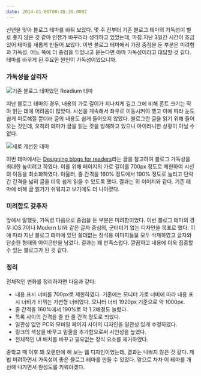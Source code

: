 ```yaml
---
date: 2014-01-08T00:48:30.000Z
---
```


<p>신년을 맞아 블로그 테마를 바꿔 보았다. 몇 주 전부터 기존 블로그 테마의 가독성이 별로 좋지 않은 것 같아 언젠가 바꾸리라 생각하고 있었는데, 마침 지난 3일간 시간이 조금 있어 테마를 새롭게 만들어 보았다. 이번 블로그 테마에서 가장 중점을 둔 부분은 미려함과 가독성. 어느 쪽에 더 중점을 두었냐고 묻는다면 아마 가독성이라고 대답할 것 같다. 테마를 바꾸게 된 주요한 원인이 가독성이었으니까.</p>
<h3 id="">가독성을 살리자</h3>
<p><img src="http://static.sojin.io/images/migrated-photos/2014/Jan/readium-1.jpg" alt="기존 블로그 테마였던 Readium 테마"></p>
<p>지난 블로그 테마의 경우, 내용의 가로 길이가 지나치게 길고 그에 비해 폰트 크기는 작아 읽는 데에 어려움이 많았다. 시선을 계속해서 좌우로 이동시켜야 했고 이에 따라 눈도 쉽게 피로해질 뿐더러 글의 내용도 쉽게 들어오지 않았다. 블로그란 글을 읽기 위해 들어오는 것인데, 오히려 테마가 글을 읽는 것을 방해하고 있으니 아이러니한 상황이 아닐 수 없다.</p>
<p><img src="http://static.sojin.io/images/migrated-photos/2014/Jan/raon-1.jpg" alt="새로 개선한 테마"></p>
<p>이번 테마에서는 <a href="https://mattgemmell.com/designing-blogs-for-readers/">Designing blogs for readers</a>라는 글을 참고하여 블로그 가독성을 최대한 높이려고 하였다. 이를 위해 페이지의 가로 길이를 700px 정도로 제한하여 시선의 이동을 최소화하였다. 아울러, 줄 간격을 160% 정도에서 190% 정도로 늘리고 단락 간 간격을 넓혀 글을 더욱 쉽게 읽을 수 있도록 했다. 결과는 위 이미지와 같다. 기존 테마에 비해 글 읽기가 쉬워지고 보기에도 더 나아졌다.</p>
<h3 id="">미려함도 갖추자</h3>
<p>앞에서 말했듯, 가독성 다음으로 중점을 둔 부분은 미려함이었다. 이번 블로그 테마의 경우 iOS 7이나 Modern UI와 같은 글자 중심의, 군더더기 없는 디자인을 목표로 했다. 이에 따라 지난 블로그 테마에 있던 쓸데없는 장식용 이미지들을 모두 삭제하였고 글자와 단순한 형태의 아이콘만을 남겼다. 결과는 꽤 만족스럽다. 깔끔하고 내용에 더욱 집중할 수 있는 블로그가 된 것 같다.</p>
<h3 id="">정리</h3>
<!-- 2월 1일 추가 -->
<p>전체적인 변화를 정리하자면 다음과 같다:</p>
<ul>
<li>내용 표시 너비를 700px로 제한하였다. 기존에는 모니터 가로 너비에 따라 내용 표시 너비가 바뀌는 가변형 너비였다. 모니터 너비 1920px 기준으로 약 1000px.</li>
<li>줄 간격을 160%에서 190%로 약 1.2배정도 늘렸다.</li>
<li>목록 사이의 간격을 줄 한 줄 간격 정도로 띄었다.</li>
<li>일관성 없던 PC와 모바일 페이지 사이의 디자인을 일관성 있게 수정하였다.</li>
<li>링크의 색상을 바꾸고 밑줄을 추가함으로써 시인성을 높였다.</li>
<li>전체적인 UI 배치를 바꾸고 필요없는 장식 요소를 제거하였다.</li>
</ul>
<p>중학교 때 <span style="display:none">(1월 8일 작성)3학년 때</span> 이후 꽤 오랜만에 해 보는 웹 디자인이었는데, 결과는 나쁘지 않은 것 같다. 제법 미려하면서 가독성이 좋은 블로그 테마를 만들 수 있었다. 앞으로 차차 이 테마를 개선해 나가면서 완성도를 키워야겠다.</p>
